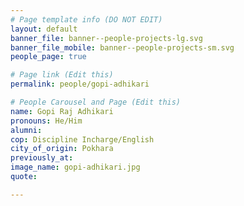 ```yaml
---
# Page template info (DO NOT EDIT)
layout: default
banner_file: banner--people-projects-lg.svg
banner_file_mobile: banner--people-projects-sm.svg
people_page: true

# Page link (Edit this)
permalink: people/gopi-adhikari

# People Carousel and Page (Edit this)
name: Gopi Raj Adhikari
pronouns: He/Him
alumni: 
cop: Discipline Incharge/English
city_of_origin: Pokhara
previously_at: 
image_name: gopi-adhikari.jpg
quote: 

---
```

